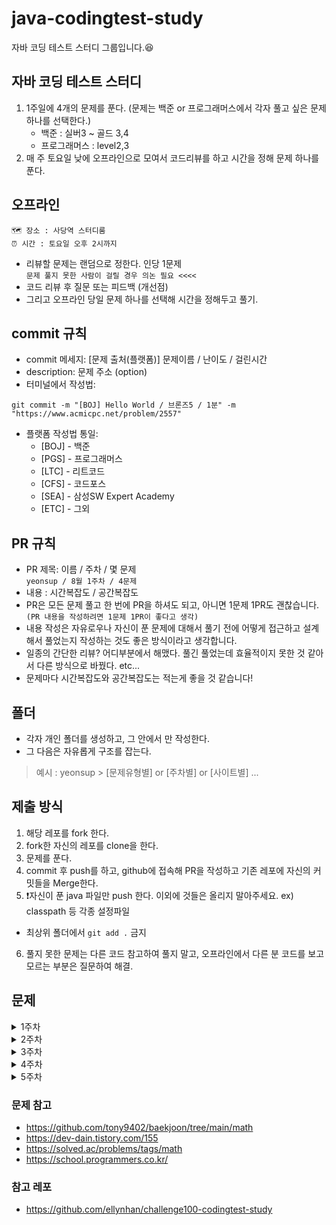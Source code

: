# java-codingtest-study
자바 코딩 테스트 스터디 그룹입니다.😆


## 자바 코딩 테스트 스터디
1. 1주일에 4개의 문제를 푼다. (문제는 백준 or 프로그래머스에서 각자 풀고 싶은 문제 하나를 선택한다.)
   - 백준 : 실버3 ~ 골드 3,4
   - 프로그래머스 : level2,3
2. 매 주 토요일 낮에 오프라인으로 모여서 코드리뷰를 하고 시간을 정해 문제 하나를 푼다.
## 오프라인
```
🗺️ 장소 : 사당역 스터디룸  
⏰ 시간 : 토요일 오후 2시까지
```
- 리뷰할 문제는 랜덤으로 정한다. 인당 1문제  
```문제 풀지 못한 사람이 걸릴 경우 의논 필요 <<<< ```
- 코드 리뷰 후 질문 또는 피드백 (개선점)
- 그리고 오프라인 당일 문제 하나를 선택해 시간을 정해두고 풀기.
## commit 규칙
- commit 메세지: [문제 출처(플랫폼)] 문제이름 / 난이도 / 걸린시간 
- description: 문제 주소 (option)
- 터미널에서 작성법: 
```
git commit -m "[BOJ] Hello World / 브론즈5 / 1분" -m "https://www.acmicpc.net/problem/2557"
```
- 플랫폼 작성법 통일: 
  * [BOJ] - 백준 
  * [PGS] - 프로그래머스
  * [LTC] - 리트코드
  * [CFS] - 코드포스
  * [SEA] - 삼성SW Expert Academy
  * [ETC] - 그외

## PR 규칙
- PR 제목: 이름 / 주차 / 몇 문제  
``` yeonsup / 8월 1주차 / 4문제 ```
- 내용 : 시간복잡도 / 공간복잡도
- PR은 모든 문제 풀고 한 번에 PR을 하셔도 되고, 아니면 1문제 1PR도 괜찮습니다. ```(PR 내용을 작성하려면 1문제 1PR이 좋다고 생각)```
- 내용 작성은 자유로우나 자신이 푼 문제에 대해서 풀기 전에 어떻게 접근하고 설계해서 풀었는지 작성하는 것도 좋은 방식이라고 생각합니다.
- 일종의 간단한 리뷰? 어디부분에서 해맸다. 풀긴 풀었는데 효율적이지 못한 것 같아서 다른 방식으로 바꿨다. etc...
- 문제마다 시간복잡도와 공간복잡도는 적는게 좋을 것 같습니다!

## 폴더
- 각자 개인 폴더를 생성하고, 그 안에서 만 작성한다.
- 그 다음은 자유롭게 구조를 잡는다.

> 예시 : yeonsup > [문제유형별] or [주차별] or [사이트별] ...
## 제출 방식
1. 해당 레포를 fork 한다.
2. fork한 자신의 레포를 clone을 한다.
3. 문제를 푼다.
4. commit 후 push를 하고, github에 접속해 PR을 작성하고 기존 레포에 자신의 커밋들을 Merge한다.
5. ❗️자신이 푼 java 파일만 push 한다. 이외에 것들은 올리지 말아주세요. ex) classpath 등 각종 설정파일
 - 최상위 폴더에서 ```git add .``` 금지
6. 풀지 못한 문제는 다른 코드 참고하여 풀지 말고, 오프라인에서 다른 분 코드를 보고 모르는 부분은 질문하여 해결.

## 문제

<details>
<summary>1주차</summary>

- [백준 [실버2] : 로또](https://www.acmicpc.net/problem/6603)
- [백준 [실버3] : 소수 최소 공배수](https://www.acmicpc.net/problem/21919)
- [백준 [실버3] : 어린왕자](https://www.acmicpc.net/problem/1004)
- [프로그래머스 [레벨2] : 땅따먹기](https://school.programmers.co.kr/learn/courses/30/lessons/12913)
</details>
<details>
<summary>2주차</summary>

- [백준 [실버2] : 병사 배치하기](https://www.acmicpc.net/problem/18353)
- [백준 [실버1] : 포도주 시식하기](https://www.acmicpc.net/problem/2156)
- [백준 [골드5] : 진우의 달 여행](https://www.acmicpc.net/problem/17485)
- [프로그래머스 [레벨2] : 다리를 지나는 트럭](https://school.programmers.co.kr/learn/courses/30/lessons/42583)
</details>
<details>
<summary>3주차</summary>

- [백준 [실버1] : 돌다리](https://www.acmicpc.net/problem/12761)
- [백준 [골드5] : 적록색약](https://www.acmicpc.net/problem/10026)
- [백준 [골드4] : 일루미네이션](https://www.acmicpc.net/problem/5547)
- [프로그래머스 [레벨3] : 합승 택시 요금](https://school.programmers.co.kr/learn/courses/30/lessons/72413)
</details>
<details>
<summary>4주차</summary>

- [백준 [골드4] : 카드 정렬하기](https://www.acmicpc.net/problem/1715)
- [백준 [실버1] : 신입사원](https://www.acmicpc.net/problem/1946)
- [백준 [실버1] : 회의실배정](https://www.acmicpc.net/problem/1931)
- [프로그래머스 [레벨3] : 등산코드 정하기](https://school.programmers.co.kr/learn/courses/30/lessons/4)
- [프로그래머스 [레벨2] : 조이스틱](https://school.programmers.co.kr/learn/courses/30/lessons/42860)
</details>

<details>
<summary>5주차</summary>

- [백준 [골드4] : 최단경로](https://www.acmicpc.net/problem/1753)
- [백준 [골드4] : 플로이드](https://www.acmicpc.net/problem/11404)
- [백준 [골드4] : 공유기 설치](https://www.acmicpc.net/problem/2110)
- [프로그래머스 [레벨3] : 입국심사](https://school.programmers.co.kr/learn/courses/30/lessons/43238)
</details>



### 문제 참고
- https://github.com/tony9402/baekjoon/tree/main/math
- https://dev-dain.tistory.com/155
- https://solved.ac/problems/tags/math
- https://school.programmers.co.kr/

### 참고 레포
- https://github.com/ellynhan/challenge100-codingtest-study
